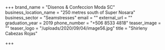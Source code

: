 +++
brand_name = "Disenos & Confeccion Moda SC"
business_location_name = "250 metres south of Super Nosara"
business_sector = "Seamstresses"
email = ""
external_url = ""
graduation_year = 2019
phone_number = "+506 8533 4818"
teaser_image = ""
teaser_logo = "/uploads/2020/09/04/image56.jpg"
title = "Shirleny Cabezas Rojas"

+++

